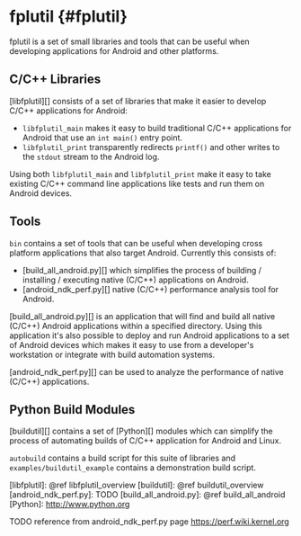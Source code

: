 fplutil    {#fplutil}
=======

fplutil is a set of small libraries and tools that can be useful when
developing applications for Android and other platforms.

## C/C++ Libraries

[libfplutil][] consists of a set of libraries that make it easier to develop
C/C++ applications for Android:

   * `libfplutil_main` makes it easy to build traditional C/C++
     applications for Android that use an `int main()` entry point.
   * `libfplutil_print` transparently redirects `printf()` and other writes to
      the `stdout` stream to the Android log.

Using both `libfplutil_main` and `libfplutil_print` make it easy to take
existing C/C++ command line applications like tests and run them on Android
devices.

## Tools

`bin` contains a set of tools that can be useful when developing cross
platform applications that also target Android.  Currently this consists of:

   * [build_all_android.py][] which simplifies the process of building /
     installing / executing native (C/C++) applications on Android.
   * [android_ndk_perf.py][] native (C/C++) performance analysis tool for
     Android.

[build_all_android.py][] is an application that will find and build all native
(C/C++) Android applications within a specified directory.  Using this
application it's also possible to deploy and run Android applications to a set
of Android devices which makes it easy to use from a developer's workstation
or integrate with build automation systems.

[android_ndk_perf.py][] can be used to analyze the performance of native
(C/C++) applications.

## Python Build Modules

[buildutil][] contains a set of [Python][] modules which can simplify the
process of automating builds of C/C++ application for Android and Linux.

`autobuild` contains a build script for this suite of libraries and
`examples/buildutil_example` contains a demonstration build script.


  [libfplutil]: @ref libfplutil_overview
  [buildutil]: @ref buildutil_overview
  [android_ndk_perf.py]: TODO
  [build_all_android.py]: @ref build_all_android
  [Python]: http://www.python.org

TODO reference from android_ndk_perf.py page https://perf.wiki.kernel.org
